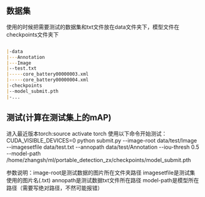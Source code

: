 ## 数据集
使用的时候把需要测试的数据集和txt文件放在data文件夹下，模型文件在checkpoints文件夹下
```markdown

|-data
|---Annotation
|---Image
|--test.txt
|-----core_battery00000003.xml
|-----core_battery00000004.xml
|-checkpoints
|--model_submit.pth
|-...
```


## 测试(计算在测试集上的mAP)
进入最近版本torch:source activate torch
使用以下命令开始测试：
CUDA_VISIBLE_DEVICES=0 python submit.py --image-root data/test/Image --imagesetfile data/test.txt --annopath data/test/Annotation --iou-thresh 0.5 --model-path /home/zhangsh/ml/portable_detection_zx/checkpoints/model_submit.pth

参数说明：image-root是测试数据的图片所在文件夹路径
         imagesetfile是测试集使用的图片名(.txt)
         annopath是测试数据txt文件所在路径
         model-path是模型所在路径（需要写绝对路径，不然可能报错）
